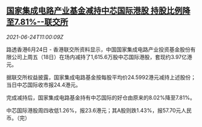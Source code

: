 <!--1624534262000-->
[国家集成电路产业基金减持中芯国际港股 持股比例降至7.81%--联交所](https://cn.reuters.com/article/china-fund-smic-stock-0624-idCNKCS2E017K)
------

<div><i>2021-06-24T11:00:09Z</i></div><p>路透香港6月24日 - 香港联交所资料显示，中国国家集成电路产业投资基金股份有限公司上周五（18日）在场内减持了1,615.6万股中芯国际港股，套现约3.97亿港元。</p><p>据联交所权益披露，国家集成电路基金按每股平均价24.5992港元减持上述股份；当日中芯国际收市报24.4港元。</p><p>完成减持后，国家集成电路基金持有中芯国际的好仓由原来的8.02%降至7.81%。</p><p>中芯国际港股周四收低1.26%，报23.6港元；其A股则跌1.43%，报57.70元人民币。（完）</p>
